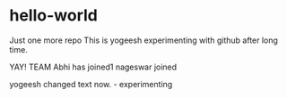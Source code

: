 # hello-world
Just one more repo
This is yogeesh experimenting with github after long time. 

YAY! TEAM 
Abhi has joined1
nageswar joined

yogeesh changed text now. - experimenting


